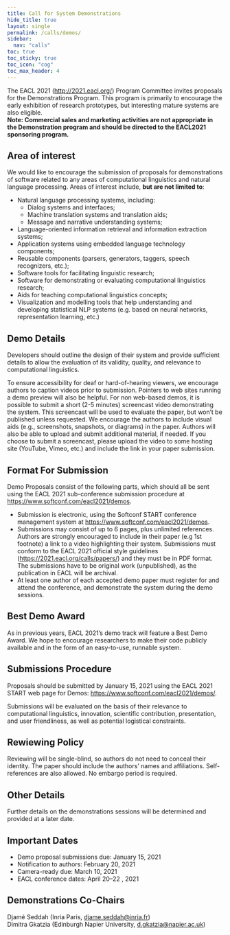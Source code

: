 ```yaml
---
title: Call for System Demonstrations
hide_title: true
layout: single
permalink: /calls/demos/
sidebar:
  nav: "calls"
toc: true
toc_sticky: true
toc_icon: "cog"
toc_max_header: 4
---
```


The EACL 2021 (<http://2021.eacl.org/>) Program Committee invites proposals for the Demonstrations Program. This program is primarily to encourage the early exhibition of research prototypes, but interesting mature systems are also eligible.<br/>
<strong>Note: Commercial sales and marketing activities are not appropriate in the Demonstration program and should be directed to the EACL2021 sponsoring program.</strong>

## Area of interest

We would like to encourage the submission of proposals for demonstrations of software related to any areas of computational linguistics and natural language processing. Areas of interest include, <strong>but are not limited to</strong>:

- Natural language processing systems, including:
  - Dialog systems and interfaces;
  - Machine translation systems and translation aids;
  - Message and narrative understanding systems;
- Language-oriented information retrieval and information extraction systems;
- Application systems using embedded language technology components;
- Reusable components (parsers, generators, taggers, speech recognizers, etc.);
- Software tools for facilitating linguistic research;
- Software for demonstrating or evaluating computational linguistics research;
- Aids for teaching computational linguistics concepts;
- Visualization and modelling tools that help understanding and developing statistical NLP systems (e.g. based on neural networks, representation learning, etc.)

## Demo Details

Developers should outline the design of their system and provide sufficient details to allow the evaluation of its validity, quality, and relevance to computational linguistics.

To ensure accessibility for deaf or hard-of-hearing viewers, we encourage authors to caption videos prior to submission. Pointers to web sites running a demo preview will also be helpful. For non web-based demos, it is possible to submit a short (2-5 minutes) screencast video demonstrating the system. This screencast will be used to evaluate the paper, but won’t be published unless requested. We encourage the authors to include visual aids (e.g., screenshots, snapshots, or diagrams) in the paper. Authors will also be able to upload and submit additional material, if needed. If you choose to submit a screencast, please upload the video to some hosting site (YouTube, Vimeo, etc.) and include the link in your paper submission.

## Format For Submission

Demo Proposals consist of the following parts, which should all be sent using the EACL 2021 sub-conference submission procedure at <https://www.softconf.com/eacl2021/demos>.

- Submission is electronic, using the Softconf START conference management system at <https://www.softconf.com/eacl2021/demos>.
- Submissions may consist of up to 6 pages, plus unlimited references. Authors are strongly encouraged to include in their paper (e.g 1st footnote) a link to a video highlighting their system. Submissions must conform to the EACL 2021 official style guidelines (<https://2021.eacl.org/calls/papers/>) and they must be in PDF format. The submissions have to be original work (unpublished), as the publication in EACL will be archival.
- At least one author of each accepted demo paper must register for and attend the conference, and demonstrate the system during the demo sessions.

<h2>Best Demo Award</h2>

As in previous years, EACL 2021’s demo track will feature a Best Demo Award. We hope to encourage researchers to make their code publicly available and in the form of an easy-to-use, runnable system.

## Submissions Procedure

Proposals should be submitted by January 15, 2021 using the EACL 2021 START web page for Demos: <https://www.softconf.com/eacl2021/demos/>.

Submissions will be evaluated on the basis of their relevance to computational linguistics, innovation, scientific contribution, presentation, and user friendliness, as well as potential logistical constraints.

## Rewiewing Policy

Reviewing will be single-blind, so authors do not need to conceal their identity. The paper should include the authors’ names and affiliations. Self-references are also allowed. No embargo period is required.

<h2>Other Details</h2>

Further details on the demonstrations sessions will be determined and provided at a later date.

## Important Dates

- Demo proposal submissions due: January 15, 2021
- Notification to authors: February 20, 2021
- Camera-ready due: March 10, 2021
- EACL conference dates: April 20–22 , 2021

<h2>Demonstrations Co-Chairs</h2>

Djamé Seddah (Inria Paris, djame.seddah@inria.fr)<br/>
Dimitra Gkatzia (Edinburgh Napier University, d.gkatzia@napier.ac.uk)

